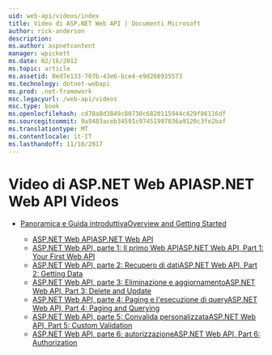 ```yaml
---
uid: web-api/videos/index
title: Video di ASP.NET Web API | Documenti Microsoft
author: rick-anderson
description: 
ms.author: aspnetcontent
manager: wpickett
ms.date: 02/16/2012
ms.topic: article
ms.assetid: 8ed7e133-707b-43e6-bce4-e9d266935573
ms.technology: dotnet-webapi
ms.prod: .net-framework
msc.legacyurl: /web-api/videos
msc.type: book
ms.openlocfilehash: cd78a8d3849c80730c6820115944c429f86116df
ms.sourcegitcommit: 9a9483aceb34591c97451997036a9120c3fe2baf
ms.translationtype: MT
ms.contentlocale: it-IT
ms.lasthandoff: 11/10/2017
---
```

<a name="aspnet-web-api-videos"></a><span data-ttu-id="6a853-102">Video di ASP.NET Web API</span><span class="sxs-lookup"><span data-stu-id="6a853-102">ASP.NET Web API Videos</span></span>
====================
- [<span data-ttu-id="6a853-103">Panoramica e Guida introduttiva</span><span class="sxs-lookup"><span data-stu-id="6a853-103">Overview and Getting Started</span></span>](getting-started/index.md)

    - [<span data-ttu-id="6a853-104">ASP.NET Web API</span><span class="sxs-lookup"><span data-stu-id="6a853-104">ASP.NET Web API</span></span>](getting-started/aspnet-web-api.md)
    - [<span data-ttu-id="6a853-105">ASP.NET Web API, parte 1: Il primo Web API</span><span class="sxs-lookup"><span data-stu-id="6a853-105">ASP.NET Web API, Part 1: Your First Web API</span></span>](getting-started/your-first-web-api.md)
    - [<span data-ttu-id="6a853-106">ASP.NET Web API, parte 2: Recupero di dati</span><span class="sxs-lookup"><span data-stu-id="6a853-106">ASP.NET Web API, Part 2: Getting Data</span></span>](getting-started/getting-data.md)
    - [<span data-ttu-id="6a853-107">ASP.NET Web API, parte 3: Eliminazione e aggiornamento</span><span class="sxs-lookup"><span data-stu-id="6a853-107">ASP.NET Web API, Part 3: Delete and Update</span></span>](getting-started/delete-and-update.md)
    - [<span data-ttu-id="6a853-108">ASP.NET Web API, parte 4: Paging e l'esecuzione di query</span><span class="sxs-lookup"><span data-stu-id="6a853-108">ASP.NET Web API, Part 4: Paging and Querying</span></span>](getting-started/paging-and-querying.md)
    - [<span data-ttu-id="6a853-109">ASP.NET Web API, parte 5: Convalida personalizzata</span><span class="sxs-lookup"><span data-stu-id="6a853-109">ASP.NET Web API, Part 5: Custom Validation</span></span>](getting-started/custom-validation.md)
    - [<span data-ttu-id="6a853-110">ASP.NET Web API, parte 6: autorizzazione</span><span class="sxs-lookup"><span data-stu-id="6a853-110">ASP.NET Web API, Part 6: Authorization</span></span>](getting-started/authorization.md)
